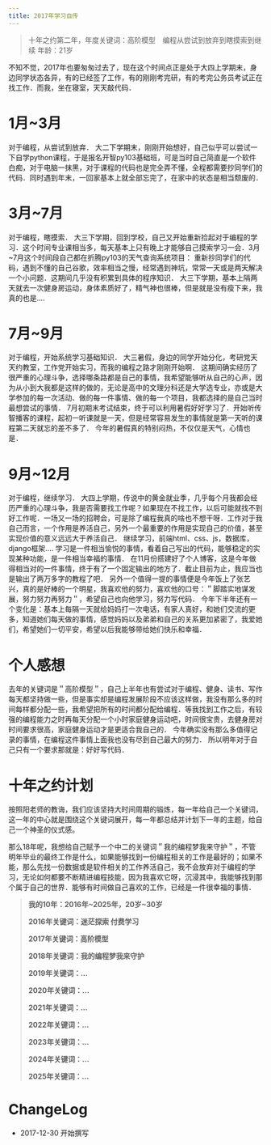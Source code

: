 ```yaml
---
title: 2017年学习自传
---
```


> 十年之约第二年，年度关键词：高阶模型　编程从尝试到放弃到瞎摸索到继续
> 年龄：21岁

不知不觉，2017年也要匆匆过去了，现在这个时间点正是处于大四上学期末，身边同学状态各异，有的已经签了工作，有的刚刚考完研，有的考完公务员考试正在找工作．而我，坐在寝室，天天敲代码．

# 1月~3月
对于编程，从尝试到放弃．
大二下学期末，刚刚开始想好，自己似乎可以尝试一下自学python课程，于是报名开智py103基础班，可是当时自己简直是一个软件白痴，对于电脑一抹黑，对于课程的代码也是完全弄不懂，全程都需要抄同学们的代码．同时遇到年末，一回家基本上就全部忘完了，在家中的状态是相当颓废的．

# 3月~7月
对于编程，瞎摸索．
大三下学期，回到学校，自己又开始重新捡起对于编程的学习．这个时间专业课相当多，每天基本上只有晚上才能够自己摸索学习一会．3月~7月这个时间段自己都在折腾py103的天气查询系统项目：
重新抄同学们的代码，遇到不懂的自己谷歌，效率相当之慢，经常遇到神坑，常常一天或是两天解决一个小问题．这期间几乎没有积累到具体的程序知识．
大三下学期，基本上隔两天就去一次健身房运动，身体素质好了，精气神也很棒，但是就是没有瘦下来，我真的也是....

# 7月~9月
对于编程，开始系统学习基础知识．
大三暑假，身边的同学开始分化，考研党天天约教室，工作党开始实习，而我的编程之路才刚刚开始啊．
这期间确实经历了很严重的心理斗争，选择哪条路都是自己的事情，我希望能够听从自己的心声，因为从小到大我都是这样的做的，无论是高中的文理分科还是大学选专业，亦或是大学参加的每一次活动、做的每一件事情、做的每一个项目，我都选择的是自己当时最想尝试的事情．
7月初期末考试结束，终于可以利用暑假好好学习了．开始听传智播客的课程，起初一听课就是一天，但是经常容易发生的事情就是第一天听的课程第二天就忘的差不多了．
今年的暑假真的特别闷热，不仅仅是天气，心情也是．

# 9月~12月
对于编程，继续学习．
大四上学期，传说中的黄金就业季，几乎每个月我都会经历严重的心理斗争，我是否需要找工作呢？如果现在不找工作，以后可能就找不到好工作呢．一场又一场的招聘会，可是除了编程我真的啥也不想干呀．工作对于我自己而言，一个作用是养活自己，另外一个最重要的作用是实现自己的价值，甚至实现价值的意义远远大于养活自己．
继续学习，前端html、css、js，数据库，django框架....
学习是一件相当愉悦的事情，看着自己写出的代码，能够稳定的实现某种功能，是一件相当幸福的事情．
在11月份搭建好了个人博客，这是今年做得相当对的一件事情，终于有了一个固定输出的地方了．截止目前为止，我应当也是输出了两万多字的教程了吧．
另外一个值得一提的事情便是今年饭上了张艺兴，真的是好棒的一个明星，我喜欢他的努力，喜欢他的口号：＂脚踏实地谋发展，努力努力再努力＂，希望自己也向他学习，努力写代码．
今年下半年还有一个变化是：基本上每隔一天就给妈妈打一次电话，有家人真好，和她们交流的更多，知道她们每天做的事情，感觉妈妈以及弟弟和自己的关系更加紧密了，我爱她们，希望她们一切平安，希望以后我能够带给她们快乐和幸福．

# 个人感想
去年的关键词是＂高阶模型＂，自己上半年也有尝试对于编程、健身、读书、写作每天都坚持做一些，但是事实却是编程发展阶段不应该这样做，我没有那么多的时间每样都分配一些，我希望把所有的时间都分配给编程．等我找到工作之后，有较强的编程能力之时再每天分配一个小时家庭健身运动吧，时间很宝贵，去健身房对时间要求很高，家庭健身运动才是更适合我自己的．
今年确实没有那么多值得记录的事情，在编程这件事情上面我也没有尽到自己最大的努力．
所以明年对于自己只有一个要求那就是：好好写代码．

# 十年之约计划
按照阳老师的教诲，我们应该坚持大时间周期的锻炼，每一年给自己一个关键词，这一年的中心就是围绕这个关键词展开，每一年都总结并计划下一年的主题，给自己一个神圣的仪式感。

那么18年呢，我想给自己赋予一个中二的关键词＂我的编程梦我来守护＂，不管明年毕业的最终工作是什么，如果能够找到一份编程相关的工作是最好的；如果不能，那么先找一份数据或是软件相关的工作养活自己，我不会放弃对于编程的学习，无论如何都要不断精进编程技能，因为我喜欢它呀，沉浸其中，我能够找到那个属于自己的世界．能够有时间做自己喜欢的工作，已经是一件很幸福的事情．

> **我的10年：2016年~2025年，20岁~30岁**
>
> **2016年关键词：迷茫探索 付费学习**
>
> **2017年关键词：高阶模型**
>
> **2018年关键词：我的编程梦我来守护**
>
> **2019年关键词：...**
>
> **2020年关键词：...**
>
> **2021年关键词：...**
>
> **2022年关键词：...**
>
> **2023年关键词：...**
>
> **2024年关键词：...**
>
> **2025年关键词：...**

# ChangeLog
- 2017-12-30 开始撰写
